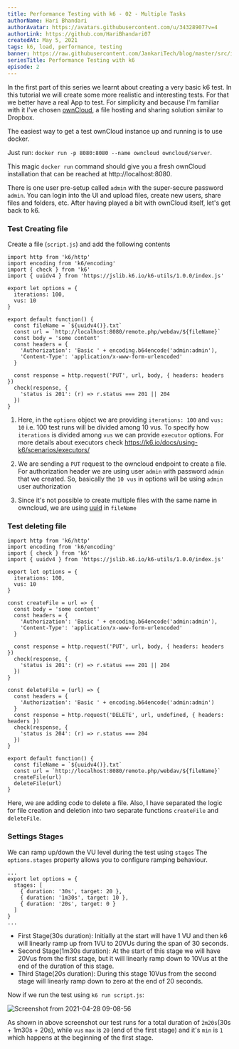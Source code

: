 ```yaml
---
title: Performance Testing with k6 - 02 - Multiple Tasks
authorName: Hari Bhandari
authorAvatar: https://avatars.githubusercontent.com/u/34328907?v=4
authorLink: https://github.com/HariBhandari07
createdAt: May 5, 2021
tags: k6, load, performance, testing
banner: https://raw.githubusercontent.com/JankariTech/blog/master/src/imgs/fallback_banner.png
seriesTitle: Performance Testing with k6
episode: 2
---
```

In the first part of this series we learnt about creating a very basic k6 test. In this tutorial we will create some more realistic and interesting tests.
 For that we better have a real App to test. For simplicity and because I'm familiar with it I've chosen [ownCloud](https://owncloud.com/), a file hosting and sharing
 solution similar to Dropbox.

The easiest way to get a test ownCloud instance up and running is to use docker.

Just run: `docker run -p 8080:8080 --name owncloud owncloud/server`.

This magic `docker run` command should give you a fresh ownCloud installation that can be reached at http://localhost:8080.

There is one user pre-setup called `admin` with the super-secure password `admin`. You can login into the UI and upload files, create new users, share files and folders, etc.
After having played a bit with ownCloud itself, let's get back to k6.

### Test Creating file
Create a file (`script.js`) and add the following contents
```
import http from 'k6/http'
import encoding from 'k6/encoding'
import { check } from 'k6'
import { uuidv4 } from 'https://jslib.k6.io/k6-utils/1.0.0/index.js'

export let options = {
  iterations: 100,
  vus: 10
}

export default function() {
  const fileName = `${uuidv4()}.txt`
  const url = `http://localhost:8080/remote.php/webdav/${fileName}`
  const body = 'some content'
  const headers = {
    'Authorization': 'Basic ' + encoding.b64encode('admin:admin'),
    'Content-Type': 'application/x-www-form-urlencoded'
  }

  const response = http.request('PUT', url, body, { headers: headers })
  check(response, {
    'status is 201': (r) => r.status === 201 || 204
  })
}
```

1. Here, in the `options` object we are providing `iterations: 100` and `vus: 10` i.e. 100 test runs will be divided among 10 vus. To specify how `iterations` is divided among `vus` we can provide `executor` options. For more details about executors check https://k6.io/docs/using-k6/scenarios/executors/

2. We are sending a `PUT` request to the owncloud endpoint to create a file. For authorization header we are using user `admin` with password `admin` that we created. So, basically the `10 vus` in options will be using `admin` user authorization

3. Since it's not possible to create multiple files with the same name in owncloud, we are using [uuid](https://en.wikipedia.org/wiki/Universally_unique_identifier) in `fileName`

### Test deleting file
```
import http from 'k6/http'
import encoding from 'k6/encoding'
import { check } from 'k6'
import { uuidv4 } from 'https://jslib.k6.io/k6-utils/1.0.0/index.js'

export let options = {
  iterations: 100,
  vus: 10
}

const createFile = url => {
  const body = 'some content'
  const headers = {
    'Authorization': 'Basic ' + encoding.b64encode('admin:admin'),
    'Content-Type': 'application/x-www-form-urlencoded'
  }

  const response = http.request('PUT', url, body, { headers: headers })
  check(response, {
    'status is 201': (r) => r.status === 201 || 204
  })
}

const deleteFile = (url) => {
  const headers = {
    'Authorization': 'Basic ' + encoding.b64encode('admin:admin')
  }
  const response = http.request('DELETE', url, undefined, { headers: headers })
  check(response, {
    'status is 204': (r) => r.status === 204
  })
}

export default function() {
  const fileName = `${uuidv4()}.txt`
  const url = `http://localhost:8080/remote.php/webdav/${fileName}`
  createFile(url)
  deleteFile(url)
}
```

Here, we are adding code to delete a file. Also, I have separated the logic for file creation and deletion into two separate functions `createFile` and `deleteFile`.

### Settings Stages
We can ramp up/down the VU level during the test using `stages`  The `options.stages` property allows you to configure ramping behaviour.

```
...
export let options = {
  stages: [
    { duration: '30s', target: 20 },
    { duration: '1m30s', target: 10 },
    { duration: '20s', target: 0 }
  ]
}
...
```
- First Stage(30s duration): Initially at the start will have 1 VU and then k6 will linearly ramp up from 1VU to 20VUs during the span of 30 seconds.
- Second Stage(1m30s duration): At the start of this stage we will have 20Vus from the first stage, but it will linearly ramp down to 10Vus at the end of the duration of this stage.
- Third Stage(20s duration): During this stage 10Vus from the second stage will linearly ramp down to zero at the end of 20 seconds.

Now if we run the test using `k6 run script.js`:

![Screenshot from 2021-04-28 09-08-56](https://user-images.githubusercontent.com/34328907/116341872-6baf0d00-a801-11eb-97a4-340fbeb165ee.png)

As shown in above screenshot our test runs for a total duration of `2m20s`(30s + 1m30s + 20s), while `vus` `max` is `20` (end of the first stage) and it's `min` is `1` which happens at the beginning of the first stage.

